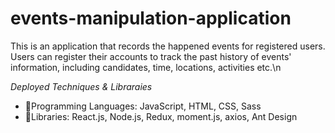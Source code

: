 # events-manipulation-application

This is an application that records the happened events for registered users. Users can register their accounts to track the past history of events' information, including candidates, time, locations, activities etc.\n

<em>Deployed Techniques & Libraraies</em>

- 📝Programming Languages: JavaScript, HTML, CSS, Sass
- 📔Libraries: React.js, Node.js, Redux, moment.js, axios, Ant Design
